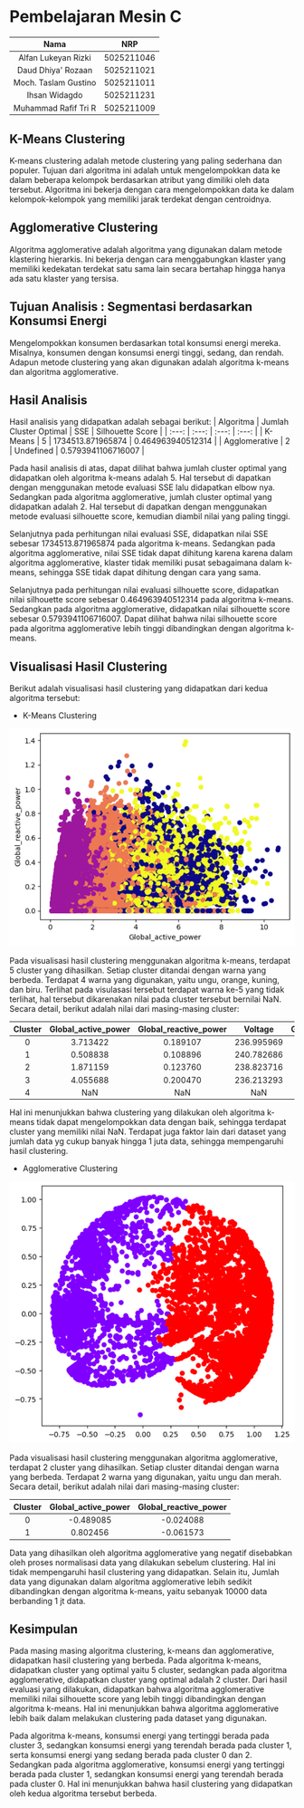 # Pembelajaran Mesin C

|         Nama         |    NRP     |
| :------------------: | :--------: |
| Alfan Lukeyan Rizki  | 5025211046 |
|  Daud Dhiya' Rozaan  | 5025211021 |
| Moch. Taslam Gustino | 5025211011 |
|    Ihsan Widagdo     | 5025211231 |
| Muhammad Rafif Tri R | 5025211009 |

## K-Means Clustering

K-means clustering adalah metode clustering yang paling sederhana dan populer. Tujuan dari algoritma ini adalah untuk mengelompokkan data ke dalam beberapa kelompok berdasarkan atribut yang dimiliki oleh data tersebut. Algoritma ini bekerja dengan cara mengelompokkan data ke dalam kelompok-kelompok yang memiliki jarak terdekat dengan centroidnya.

## Agglomerative Clustering

Algoritma agglomerative adalah algoritma yang digunakan dalam metode klastering hierarkis. Ini bekerja dengan cara menggabungkan klaster yang memiliki kedekatan terdekat satu sama lain secara bertahap hingga hanya ada satu klaster yang tersisa.

## Tujuan Analisis : Segmentasi berdasarkan Konsumsi Energi

Mengelompokkan konsumen berdasarkan total konsumsi energi mereka. Misalnya, konsumen dengan konsumsi energi tinggi, sedang, dan rendah. Adapun metode clustering yang akan digunakan adalah algoritma k-means dan algoritma agglomerative.

## Hasil Analisis

Hasil analisis yang didapatkan adalah sebagai berikut:
| Algoritma | Jumlah Cluster Optimal | SSE | Silhouette Score |
| :---: | :---: | :---: | :---: |
| K-Means | 5 | 1734513.871965874 | 0.464963940512314 |
| Agglomerative | 2 | Undefined | 0.5793941106716007 |

Pada hasil analisis di atas, dapat dilihat bahwa jumlah cluster optimal yang didapatkan oleh algoritma k-means adalah 5. Hal tersebut di dapatkan dengan menggunakan metode evaluasi SSE lalu didapatkan elbow nya. Sedangkan pada algoritma agglomerative, jumlah cluster optimal yang didapatkan adalah 2. Hal tersebut di dapatkan dengan menggunakan metode evaluasi silhouette score, kemudian diambil nilai yang paling tinggi.

Selanjutnya pada perhitungan nilai evaluasi SSE, didapatkan nilai SSE sebesar 1734513.871965874 pada algoritma k-means. Sedangkan pada algoritma agglomerative, nilai SSE tidak dapat dihitung karena karena dalam algoritma agglomerative, klaster tidak memiliki pusat sebagaimana dalam k-means, sehingga SSE tidak dapat dihitung dengan cara yang sama.

Selanjutnya pada perhitungan nilai evaluasi silhouette score, didapatkan nilai silhouette score sebesar 0.464963940512314 pada algoritma k-means. Sedangkan pada algoritma agglomerative, didapatkan nilai silhouette score sebesar 0.5793941106716007. Dapat dilihat bahwa nilai silhouette score pada algoritma agglomerative lebih tinggi dibandingkan dengan algoritma k-means.

## Visualisasi Hasil Clustering

Berikut adalah visualisasi hasil clustering yang didapatkan dari kedua algoritma tersebut:

- K-Means Clustering

![K-Means Clustering](img/k-means-output.png)

Pada visualisasi hasil clustering menggunakan algoritma k-means, terdapat 5 cluster yang dihasilkan. Setiap cluster ditandai dengan warna yang berbeda. Terdapat 4 warna yang digunakan, yaitu ungu, orange, kuning, dan biru. Terlihat pada visulasasi tersebut terdapat warna ke-5 yang tidak terlihat, hal tersebut dikarenakan nilai pada cluster tersebut bernilai NaN. Secara detail, berikut adalah nilai dari masing-masing cluster:

| Cluster | Global_active_power | Global_reactive_power |  Voltage   | Global_intensity | Sub_metering_1 | Sub_metering_2 | Sub_metering_3 |
| :-----: | :-----------------: | :-------------------: | :--------: | :--------------: | :------------: | :------------: | :------------: |
|    0    |      3.713422       |       0.189107        | 236.995969 |    15.829659     |    0.754372    |   34.943141    |   10.617939    |
|    1    |      0.508838       |       0.108896        | 240.782686 |     2.222871     |    0.044008    |    0.388365    |    0.231059    |
|    2    |      1.871159       |       0.123760        | 238.823716 |     7.842945     |    0.182817    |    0.473899    |   17.394534    |
|    3    |      4.055688       |       0.200470        | 236.213293 |    17.252143     |   36.730570    |    2.922936    |   10.981324    |
|    4    |         NaN         |          NaN          |    NaN     |       NaN        |      NaN       |      NaN       |      NaN       |

Hal ini menunjukkan bahwa clustering yang dilakukan oleh algoritma k-means tidak dapat mengelompokkan data dengan baik, sehingga terdapat cluster yang memiliki nilai NaN. Terdapat juga faktor lain dari dataset yang jumlah data yg cukup banyak hingga 1 juta data, sehingga mempengaruhi hasil clustering.

- Agglomerative Clustering

![Agglomerative Clustering](img/agglomerative-output.png)

Pada visualisasi hasil clustering menggunakan algoritma agglomerative, terdapat 2 cluster yang dihasilkan. Setiap cluster ditandai dengan warna yang berbeda. Terdapat 2 warna yang digunakan, yaitu ungu dan merah. Secara detail, berikut adalah nilai dari masing-masing cluster:

| Cluster | Global_active_power | Global_reactive_power |
| :-----: | :-----------------: | :-------------------: |
|    0    |      -0.489085      |       -0.024088       |
|    1    |      0.802456       |       -0.061573       |

Data yang dihasilkan oleh algoritma agglomerative yang negatif disebabkan oleh proses normalisasi data yang dilakukan sebelum clustering. Hal ini tidak mempengaruhi hasil clustering yang didapatkan. Selain itu, Jumlah data yang digunakan dalam algoritma agglomerative lebih sedikit dibandingkan dengan algoritma k-means, yaitu sebanyak 10000 data berbanding 1 jt data.

## Kesimpulan

Pada masing masing algoritma clustering, k-means dan agglomerative, didapatkan hasil clustering yang berbeda. Pada algoritma k-means, didapatkan cluster yang optimal yaitu 5 cluster, sedangkan pada algoritma agglomerative, didapatkan cluster yang optimal adalah 2 cluster. Dari hasil evaluasi yang dilakukan, didapatkan bahwa algoritma agglomerative memiliki nilai silhouette score yang lebih tinggi dibandingkan dengan algoritma k-means. Hal ini menunjukkan bahwa algoritma agglomerative lebih baik dalam melakukan clustering pada dataset yang digunakan.

Pada algoritma k-means, konsumsi energi yang tertinggi berada pada cluster 3, sedangkan konsumsi energi yang terendah berada pada cluster 1, serta konsumsi energi yang sedang berada pada cluster 0 dan 2. Sedangkan pada algoritma agglomerative, konsumsi energi yang tertinggi berada pada cluster 1, sedangkan konsumsi energi yang terendah berada pada cluster 0. Hal ini menunjukkan bahwa hasil clustering yang didapatkan oleh kedua algoritma tersebut berbeda.

